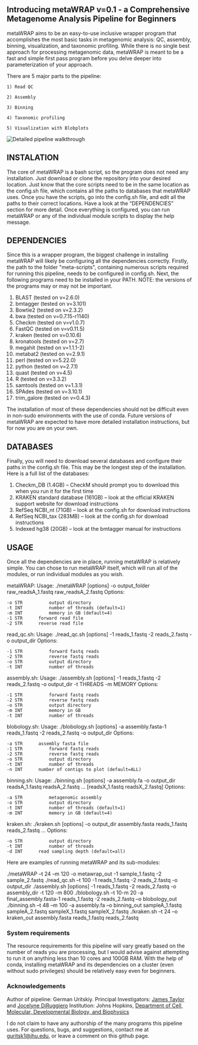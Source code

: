 ## Introducing metaWRAP v=0.1 - a Comprehensive Metagenome Analysis Pipeline for Beginners


 metaWRAP aims to be an easy-to-use inclusive wrapper program that accomplishes the most basic tasks in metagenomic analysis: QC, assembly, binning, visualization, and taxonomic profiling. While there is no single best approach for processing metagenomic data, metaWRAP is meant to be a fast and simple first pass program before you delve deeper into parameterization of your approach.
  
  There are 5 major parts to the pipeline:
  
    1) Read QC
    
    2) Assembly
    
    3) Binning
    
    4) Taxonomic profiling
    
    5) Visualization with Blobplots
    
    
  ![Detailed pipeline walkthrough](http://i.imgur.com/VZmKuoZ.png)

  
## INSTALATION

 The core of metaWRAP is a bash script, so the program does not need any installation. Just download or clone the repository into your desired location. Just know that the core scripts need to be in the same location as the config.sh file, which contains all the paths to databases that metaWRAP uses. Once you have the scripts, go into the config.sh file, and edit all the paths to their correct locations. Have a look at the “DEPENDENCIES” section for more detail. Once everything is configured, you can run metaWRAP or any of the individual module scripts to display the help message.


## DEPENDENCIES

  Since this is a wrapper program, the biggest challenge in installing metaWRAP will likely be configuring all the dependencies correctly. Firstly, the path to the folder "meta-scripts", containing numerous scripts required for running this pipeline, needs to be configured in config.sh. Next, the following programs need to be installed in your PATH. NOTE: the versions of the programs may or may not be important.

1)	BLAST (tested on v=2.6.0)
2)	bmtagger (tested on v=3.101)
3)	Bowtie2 (tested on v=2.3.2)
4)	bwa (tested on v=0.7.15-r1140)
5)	Checkm (tested on v=v1.0.7)
6)	FastQC (tested on v=v0.11.5)
7)	kraken (tested on v=0.10.6)
8)	kronatools (tested on v=2.7)
9)	megahit (tested on v=1.1.1-2)
10)	metabat2 (tested on v=2.9.1)
11)	perl (tested on v=5.22.0)
12)	python (tested on v=2.7.1)
13)	quast (tested on v=4.5)
14)	R (tested on v=3.3.2)
15)	samtools (tested on v=1.3.1)
16)	SPAdes (tested on v=3.10.1)
17)	trim_galore (tested on v=0.4.3)

 The installation of most of these dependencies should not be difficult even in non-sudo environments with the use of conda. Future versions of metaWRAP are expected to have more detailed installation instructions, but for now you are on your own.


## DATABASES

Finally, you will need to download several databases and configure their paths in the config.sh file. This may be the longest step of the installation. Here is a full list of the databases:

1)	Checkm_DB (1.4GB) – CheckM should prompt you to download this when you run it for the first time
2)	KRAKEN standard database (161GB) – look at the official KRAKEN support website for download instructions 
3)	RefSeq NCBI_nt (71GB) – look at the config.sh for download instructions
4)	RefSeq NCBI_tax (283MB) – look at the config.sh for download instructions
5)	Indexed hg38 (20GB) – look at the bmtagger manual for instructions


## USAGE

Once all the dependencies are in place, running metaWRAP is relatively simple. You can chose to run metaWRAP itself, which will run all of the modules, or run individual modules as you wish. 

metaWRAP:
Usage: ./metaWRAP [options] -o output_folder raw_readsA_1.fastq raw_readsA_2.fastq
Options:

	-o STR          output directory
	-t INT          number of threads (default=1)
	-m INT          memory in GB (default=4)
	-1 STR		forward read file
	-2 STR		reverse read file


read_qc.sh:
Usage: ./read_qc.sh [options] -1 reads_1.fastq -2 reads_2.fastq -o output_dir
Options:

	-1 STR          forward fastq reads
	-2 STR          reverse fastq reads
	-o STR          output directory
	-t INT          number of threads


assembly.sh:
Usage: ./assembly.sh [options] -1 reads_1.fastq -2 reads_2.fastq -o output_dir -t THREADS -m MEMORY
Options:

	-1 STR          forward fastq reads
	-2 STR          reverse fastq reads
	-o STR          output directory
	-m INT          memory in GB
	-t INT          number of threads


blobology.sh:
Usage: ./blobology.sh [options] -a assembly.fasta-1 reads_1.fastq -2 reads_2.fastq -o output_dir
Options:

	-a STR		assembly fasta file
	-1 STR          forward fastq reads
	-2 STR          reverse fastq reads
	-o STR          output directory
	-t INT          number of threads
	-n INT		number of contigs to plot (default=ALL)


binning.sh:
Usage: ./binning.sh [options] -a assembly.fa -o output_dir readsA_1.fastq readsA_2.fastq ... [readsX_1.fastq readsX_2.fastq]
Options:

	-a STR          metagenomic assembly
	-o STR          output directory
	-t INT          number of threads (default=1)
	-m INT          memory in GB (default=4)


kraken.sh:
./kraken.sh [options] -o output_dir assembly.fasta reads_1.fastq reads_2.fastq ...
Options:

	-o STR          output directory
	-t INT          number of threads
	-d INT		read sampling depth (default=all)




Here are examples of running metaWRAP and its sub-modules:

./metaWRAP –t 24 –m 120 -o metawrap_out -1 sample_1.fastq -2 sample_2.fastq 
./read_qc.sh –t 100 -1 reads_1.fastq -2 reads_2.fastq -o output_dir
./assembly.sh [options] -1 reads_1.fastq -2 reads_2.fastq -o assembly_dir -t 120 -m 800
./blobology.sh –t 10-m 20 -a final_assembly.fasta-1 reads_1.fastq -2 reads_2.fastq –o blobology_out
./binning.sh –t 48 –m 100 -a assembly.fa –o binning_out sampleA_1.fastq sampleA_2.fastq sampleX_1.fastq sampleX_2.fastq
./kraken.sh –t 24 –o kraken_out assembly.fasta reads_1.fastq reads_2.fastq



###  System requirements
 The resource requirements for this pipeline will vary greatly based on the number of reads you are processing, but I would advise against attempting to run it on anything less than 10 cores and 100GB RAM. With the help of conda, installing metaWRAP and its dependencies on a cluster (even without sudo privileges) should be relatively easy even for beginners.


### Acknowledgements
Author of pipeline: German Uritskiy.
Principal Investigators: [James Taylor](http://bio.jhu.edu/directory/james-taylor/) and [Jocelyne DiRuggiero](http://bio.jhu.edu/directory/jocelyne-diruggiero/)
Institution: Johns Hopkins, [Department of Cell, Molecular, Developmental Biology, and Biophysics](http://cmdb.jhu.edu/) 

I do not claim to have any authorship of the many programs this pipeline uses. For questions, bugs, and suggestions, contact me at guritsk1@jhu.edu, or leave a comment on this github page.


